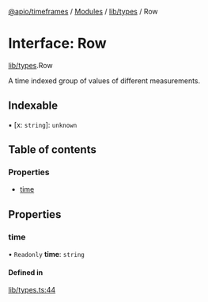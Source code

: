 [@apio/timeframes](../README.md) / [Modules](../modules.md) / [lib/types](../modules/lib_types.md) / Row

# Interface: Row

[lib/types](../modules/lib_types.md).Row

A time indexed group of values of different measurements.

## Indexable

▪ [x: `string`]: `unknown`

## Table of contents

### Properties

- [time](lib_types.Row.md#time)

## Properties

### time

• `Readonly` **time**: `string`

#### Defined in

[lib/types.ts:44](https://github.com/fatmatto/timeframes/blob/a240807/src/lib/types.ts#L44)

